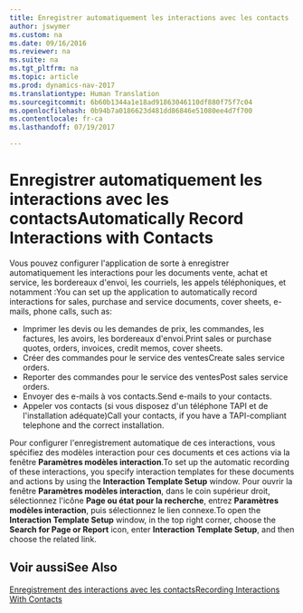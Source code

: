 ```yaml
---
title: Enregistrer automatiquement les interactions avec les contacts
author: jswymer
ms.custom: na
ms.date: 09/16/2016
ms.reviewer: na
ms.suite: na
ms.tgt_pltfrm: na
ms.topic: article
ms.prod: dynamics-nav-2017
ms.translationtype: Human Translation
ms.sourcegitcommit: 6b60b1344a1e18ad91863046110df880f75f7c04
ms.openlocfilehash: 0b94b7a0186623d481dd86846e51080ee4d7f700
ms.contentlocale: fr-ca
ms.lasthandoff: 07/19/2017

---
```

# <a name="automatically-record-interactions-with-contacts"></a><span data-ttu-id="15a19-102">Enregistrer automatiquement les interactions avec les contacts</span><span class="sxs-lookup"><span data-stu-id="15a19-102">Automatically Record Interactions with Contacts</span></span>
<span data-ttu-id="15a19-103">Vous pouvez configurer l'application de sorte à enregistrer automatiquement les interactions pour les documents vente, achat et service, les bordereaux d'envoi, les courriels, les appels téléphoniques, et notamment :</span><span class="sxs-lookup"><span data-stu-id="15a19-103">You can set up the application to automatically record interactions for sales, purchase and service documents, cover sheets, e-mails, phone calls, such as:</span></span>

* <span data-ttu-id="15a19-104">Imprimer les devis ou les demandes de prix, les commandes, les factures, les avoirs, les bordereaux d'envoi.</span><span class="sxs-lookup"><span data-stu-id="15a19-104">Print sales or purchase quotes, orders, invoices, credit memos, cover sheets.</span></span>
* <span data-ttu-id="15a19-105">Créer des commandes pour le service des ventes</span><span class="sxs-lookup"><span data-stu-id="15a19-105">Create sales service orders.</span></span>
* <span data-ttu-id="15a19-106">Reporter des commandes pour le service des ventes</span><span class="sxs-lookup"><span data-stu-id="15a19-106">Post sales service orders.</span></span>
* <span data-ttu-id="15a19-107">Envoyer des e-mails à vos contacts.</span><span class="sxs-lookup"><span data-stu-id="15a19-107">Send e-mails to your contacts.</span></span>
* <span data-ttu-id="15a19-108">Appeler vos contacts (si vous disposez d'un téléphone TAPI et de l'installation adéquate)</span><span class="sxs-lookup"><span data-stu-id="15a19-108">Call your contacts, if you have a TAPI-compliant telephone and the correct installation.</span></span>

<span data-ttu-id="15a19-109">Pour configurer l'enregistrement automatique de ces interactions, vous spécifiez des modèles interaction pour ces documents et ces actions via la fenêtre **Paramètres modèles interaction**.</span><span class="sxs-lookup"><span data-stu-id="15a19-109">To set up the automatic recording of these interactions, you specify interaction templates for these documents and actions by using the **Interaction Template Setup** window.</span></span> <span data-ttu-id="15a19-110">Pour ouvrir la fenêtre **Paramètres modèles interaction**, dans le coin supérieur droit, sélectionnez l'icône **Page ou état pour la recherche**, entrez **Paramètres modèles interaction**, puis sélectionnez le lien connexe.</span><span class="sxs-lookup"><span data-stu-id="15a19-110">To open the **Interaction Template Setup** window, in the top right corner, choose the **Search for Page or Report** icon, enter **Interaction Template Setup**, and then choose the related link.</span></span>

## <a name="see-also"></a><span data-ttu-id="15a19-111">Voir aussi</span><span class="sxs-lookup"><span data-stu-id="15a19-111">See Also</span></span>
[<span data-ttu-id="15a19-112">Enregistrement des interactions avec les contacts</span><span class="sxs-lookup"><span data-stu-id="15a19-112">Recording Interactions With Contacts</span></span>](marketing-interactions.md)  

